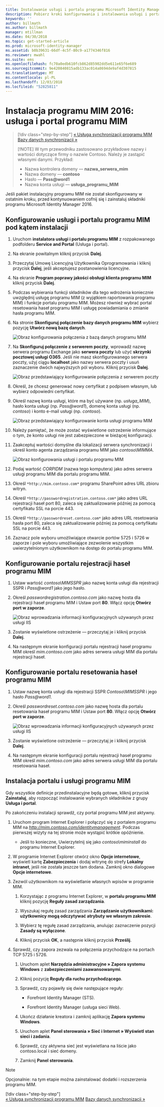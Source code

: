 ```yaml
---
title: Instalowanie usługi i portalu programu Microsoft Identity Manager | Dokumentacja firmy Microsoft
description: Pobierz kroki konfigurowania i instalowania usługi i portalu programu MIM dla programu Microsoft Identity Manager 2016
keywords: ''
author: billmath
ms.author: billmath
manager: mtillman
ms.date: 04/30/2018
ms.topic: get-started-article
ms.prod: microsoft-identity-manager
ms.assetid: b0b39631-66df-4c5f-80c9-a1774346f816
ms.reviewer: mwahl
ms.suite: ems
ms.openlocfilehash: fc70a0edb610fcb862d85902dd5e611e65f6e689
ms.sourcegitcommit: 9e420840815adb133ac014a8694de9af4d307815
ms.translationtype: MT
ms.contentlocale: pl-PL
ms.lasthandoff: 12/03/2018
ms.locfileid: "52825811"
---
```

# <a name="install-mim-2016-mim-service-and-portal"></a>Instalacja programu MIM 2016: usługa i portal programu MIM

> [!div class="step-by-step"]
> [« Usługa synchronizacji programu MIM](install-mim-sync.md)
> [Bazy danych synchronizacji »](install-mim-sync-ad-service.md)
> 
> [!NOTE]
> W tym przewodniku zastosowano przykładowe nazwy i wartości dotyczące firmy o nazwie Contoso. Należy je zastąpić własnymi danymi. Przykład:
> - Nazwa kontrolera domeny — **nazwa_serwera_mim**
> - Nazwa domeny — **contoso**
> - Hasło — <strong>Pass@word1</strong>
> - Nazwa konta usługi — **usługa_programu_MIM**

Jeśli pakiet instalacyjny programu MIM nie został skonfigurowany w ostatnim kroku, przed kontynuowaniem cofnij się i zainstaluj składniki programu Microsoft Identity Manager 2016.


## <a name="configure-mim-service-and-portal-for-installation"></a>Konfigurowanie usługi i portalu programu MIM pod kątem instalacji

1. Uruchom **instalatora usługi i portalu programu MIM** z rozpakowanego podfolderu **Service and Portal** (Usługa i portal).

2. Na ekranie powitalnym kliknij przycisk **Dalej**.

3. Przeczytaj Umowę Licencyjną Użytkownika Oprogramowania i kliknij przycisk **Dalej**, jeśli akceptujesz postanowienia licencyjne.

4. Na ekranie **Program poprawy jakości obsługi klienta programu MIM** kliknij przycisk **Dalej**.

5. Podczas wybierania funkcji składników dla tego wdrożenia koniecznie uwzględnij usługę programu MIM (z wyjątkiem raportowania programu MIM) i funkcje portalu programu MIM. Możesz również wybrać portal resetowania haseł programu MIM i usługę powiadamiania o zmianie hasła programu MIM.

6. Na stronie **Skonfiguruj połączenie bazy danych programu MIM** wybierz pozycję **Utwórz nową bazę danych**.

    ![Obraz konfigurowania połączenia z bazą danych programu MIM](media/install-mim-service-portal/MIM_Install10.png)

7. Na **Skonfiguruj połączenie z serwerem poczty**, wprowadź nazwę serwera programu Exchange jako **serwera poczty** lub użyć **skrzynki pocztowej usługi O365**. Jeśli nie masz skonfigurowanego serwera poczty, użyj ciągu **localhost** jako nazwy serwera poczty i usuń zaznaczenie dwóch najwyższych pól wyboru. Kliknij przycisk **Dalej**.

    ![Obraz przedstawiający konfigurowanie połączenia z serwerem poczty](media/install-mim-service-portal/MIM_Install11.png)

8. Określ, że chcesz generować nowy certyfikat z podpisem własnym, lub wybierz odpowiedni certyfikat.

9. Określ nazwę konta usługi, które ma być używane (np. *usługa_MIM*), hasło konta usługi (np. <em>Pass@word1</em>), domenę konta usługi (np. *contoso*) i konto e-mail usługi (np. *contoso*).

    ![Obraz przedstawiający konfigurowanie konta usługi programu MIM](media/install-mim-service-portal/MIM_Install12.png)

10. Należy pamiętać, że może zostać wyświetlone ostrzeżenie informujące o tym, że konto usługi nie jest zabezpieczone w bieżącej konfiguracji.

11. Zaakceptuj wartości domyślne dla lokalizacji serwera synchronizacji i określ konto agenta zarządzania programu MIM jako *contoso\MIMMA*.

    ![Obraz konfigurowania usługi i portalu programu MIM](media/install-mim-service-portal/MIM_Install13.png)

12. Podaj wartość *CORPIDM* (nazwa tego komputera) jako adres serwera usługi programu MIM dla portalu programu MIM.

13. Określ `*http://mim.contoso.com*` programu SharePoint adres URL zbioru witryn.

14. Określ `*http://passwordregistration.contoso.com*` jako adres URL rejestracji haseł port 80, zaleca się zaktualizowanie później za pomocą certyfikatu SSL na porcie 443.

15. Określ `*http://passwordreset.contoso.com*` jako adres URL resetowania hasła port 80, zaleca się zaktualizowanie później za pomocą certyfikatu SSL na porcie 443.

16. Zaznacz pole wyboru umożliwiające otwarcie portów 5725 i 5726 w zaporze i pole wyboru umożliwiające zezwolenie wszystkim uwierzytelnionym użytkownikom na dostęp do portalu programu MIM.

## <a name="configure-mim-password-registration-portal"></a>Konfigurowanie portalu rejestracji haseł programu MIM

1. Ustaw wartość *contoso\MIMSSPR* jako nazwę konta usługi dla rejestracji SSPR i <em>Pass@word1</em> jako jego hasło.

2. Określ *passwordregistration.contoso.com* jako nazwę hosta dla rejestracji haseł programu MIM i Ustaw port **80**. Włącz opcję **Otwórz port w zaporze**.

   ![Obraz wprowadzania informacji konfiguracyjnych używanych przez usługi IIS](media/install-mim-service-portal/MIM_Install14.png)

3. Zostanie wyświetlone ostrzeżenie — przeczytaj je i kliknij przycisk **Dalej**.

4. Na następnym ekranie konfiguracji portalu rejestracji haseł programu MIM określ *mim.contoso.com* jako adres serwera usługi MIM dla portalu rejestracji haseł.

## <a name="configure-mim-password-reset-portal"></a>Konfigurowanie portalu resetowania haseł programu MIM

1. Ustaw nazwę konta usługi dla rejestracji SSPR *Contoso\MIMSSPR* i jego hasło <em>Pass@word1</em>.

2. Określ *passwordreset.contoso.com* jako nazwę hosta dla portalu resetowania haseł programu MIM i Ustaw port **80**. Włącz opcję **Otwórz port w zaporze**.

   ![Obraz wprowadzania informacji konfiguracyjnych używanych przez usługi IIS](media/install-mim-service-portal/MIM_Install15.png)

3. Zostanie wyświetlone ostrzeżenie — przeczytaj je i kliknij przycisk **Dalej**.

4. Na następnym ekranie konfiguracji portalu rejestracji haseł programu MIM określ *mim.contoso.com* jako adres serwera usługi MIM dla portalu resetowania haseł.

## <a name="install-mim-service-and-portal"></a>Instalacja portalu i usługi programu MIM

Gdy wszystkie definicje przedinstalacyjne będą gotowe, kliknij przycisk **Zainstaluj**, aby rozpocząć instalowanie wybranych składników z grupy **Usługa i portal**.

Po zakończeniu instalacji sprawdź, czy portal programu MIM jest aktywny.

1. Uruchom program Internet Explorer i połączyć się z portalem programu MIM na *http://mim.contoso.com/identitymanagement*. Podczas pierwszej wizyty na tej stronie może wystąpić krótkie opóźnienie.

    - Jeśli to konieczne, Uwierzytelnij się jako *contoso\miminstall* do programu Internet Explorer.

2. W programie Internet Explorer otwórz okno **Opcje internetowe**, wyświetl kartę **Zabezpieczenia** i dodaj witrynę do strefy **Lokalny intranet**, jeśli nie została jeszcze tam dodana.  Zamknij okno dialogowe **Opcje internetowe**.

3. Zezwól użytkownikom na wyświetlanie własnych wpisów w programie MIM.

    1.  Korzystając z programu Internet Explorer, w **portalu programu MIM** kliknij pozycję **Reguły zasad zarządzania**.

    2.  Wyszukaj regułę zasad zarządzania **Zarządzanie użytkownikami: użytkownicy mogą odczytywać atrybuty we własnym zakresie**.

    3.  Wybierz tę regułę zasad zarządzania, anulując zaznaczenie pozycji **Zasady są wyłączone**.

    4.  Kliknij przycisk **OK**, a następnie kliknij przycisk **Prześlij**.

4.  Sprawdź, czy zapora zezwala na połączenia przychodzące na portach TCP 5725 i 5726.

    1.  Uruchom aplet **Narzędzia administracyjne » Zapora systemu Windows** z **zabezpieczeniami zaawansowanymi**.

    2.  Kliknij pozycję **Reguły dla ruchu przychodzącego**.

    3.  Sprawdź, czy pojawiły się dwie następujące reguły:

        -   Forefront Identity Manager (STS).

        -   Forefront Identity Manager (usługa sieci Web).

    4.  Ukończ działanie kreatora i zamknij aplikację **Zapora systemu Windows**.

    5.  Uruchom aplet **Panel sterowania » Sieć i Internet » Wyświetl stan sieci i zadania**.

    6.  Sprawdź, czy aktywna sieć jest wyświetlana na liście jako contoso.local i sieć domeny.

    7.  Zamknij **Panel sterowania**.

> [!NOTE]
> Opcjonalnie: na tym etapie można zainstalować dodatki i rozszerzenia programu MIM.
> 
> [!div class="step-by-step"]  
> [« Usługa synchronizacji programu MIM](install-mim-sync.md)
> [Bazy danych synchronizacji »](install-mim-sync-ad-service.md)
